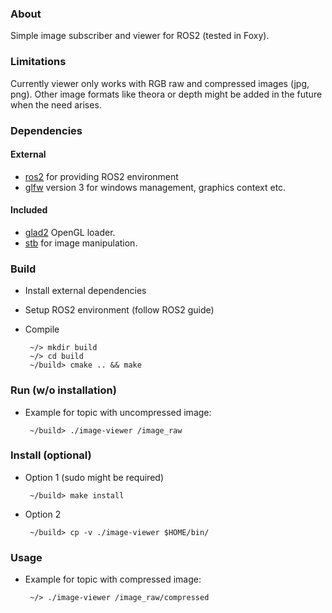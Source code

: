 ### About

Simple image subscriber and viewer for ROS2 (tested in Foxy).

### Limitations

Currently viewer only works with RGB raw and compressed images (jpg, png). Other image formats like theora or depth might be added in the future when the need arises.

### Dependencies

#### External

 - [ros2](https://github.com/ros2) for providing ROS2 environment
 - [glfw](https://github.com/glfw/glfw]) version 3 for windows management,
   graphics context etc.
   
#### Included
   
 - [glad2](https://github.com/Dav1dde/glad) OpenGL loader.
 - [stb](https://github.com/nothings/stb) for image manipulation.

### Build

 * Install external dependencies
 * Setup ROS2 environment (follow ROS2 guide)
 * Compile

        ~/> mkdir build
        ~/> cd build
        ~/build> cmake .. && make

### Run (w/o installation)

 * Example for topic with uncompressed image:

        ~/build> ./image-viewer /image_raw

### Install (optional)

 * Option 1 (sudo might be required)

        ~/build> make install

 * Option 2

        ~/build> cp -v ./image-viewer $HOME/bin/

### Usage

 * Example for topic with compressed image:

        ~/> ./image-viewer /image_raw/compressed
